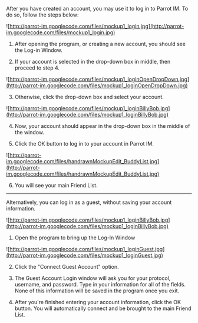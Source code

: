 After you have created an account, you may use it to log in to Parrot IM. To do so, follow the steps below:

![http://parrot-im.googlecode.com/files/mockup1_login.jpg](http://parrot-im.googlecode.com/files/mockup1_login.jpg)

1. After opening the program, or creating a new account, you should see the Log-in Window.

2. If your account is selected in the drop-down box in middle, then proceed to step 4.

![http://parrot-im.googlecode.com/files/mockup1_loginOpenDropDown.jpg](http://parrot-im.googlecode.com/files/mockup1_loginOpenDropDown.jpg)

3. Otherwise, click the drop-down box and select your account.

![http://parrot-im.googlecode.com/files/mockup1_loginBillyBob.jpg](http://parrot-im.googlecode.com/files/mockup1_loginBillyBob.jpg)

4. Now, your account should appear in the drop-down box in the middle of the window.

5. Click the OK button to log in to your account in Parrot IM.

![http://parrot-im.googlecode.com/files/handrawnMockupEdit_BuddyList.jpg](http://parrot-im.googlecode.com/files/handrawnMockupEdit_BuddyList.jpg)

6. You will see your main Friend List.


---


Alternatively, you can log in as a guest, without saving your account information.

![http://parrot-im.googlecode.com/files/mockup1_loginBillyBob.jpg](http://parrot-im.googlecode.com/files/mockup1_loginBillyBob.jpg)

1. Open the program to bring up the Log-In Window

![http://parrot-im.googlecode.com/files/mockup1_loginGuest.jpg](http://parrot-im.googlecode.com/files/mockup1_loginGuest.jpg)

2. Click the "Connect Guest Account" option.

3. The Guest Account Login window will ask you for your protocol, username, and password. Type in your information for all of the fields. None of this information will be saved in the program once you exit.

4. After you're finished entering your account information, click the OK button. You will automatically connect and be brought to the main Friend List.